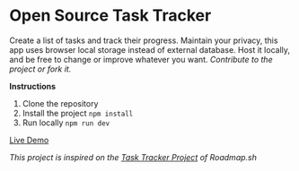 # Open Source Task Tracker
Create a list of tasks and track their progress. Maintain your privacy, this app uses browser local storage instead of external database. 
Host it locally, and be free to change or improve whatever you want.
*Contribute to the project or fork it.*

**Instructions**
1. Clone the repository
2. Install the project ```npm install```
3. Run locally ```npm run dev```

[Live Demo](https://vite-task-tracker.netlify.app/)

*This project is inspired on the [Task Tracker Project](https://roadmap.sh/projects/task-tracker-js) of Roadmap.sh*
